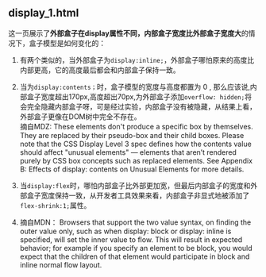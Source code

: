## display_1.html

这一页展示了**外部盒子在display属性不同，内部盒子宽度比外部盒子宽度大**的情况下，盒子模型是如何变化的：

1. 有两个类似的，当外部盒子为``display:inline;``，外部盒子哪怕原来的高度比内部更高，它的高度最后都会和内部盒子保持一致。
2. 当为``display:contents；``时，盒子模型的宽度与高度都置为 0 , 那么应该说,内部盒子宽度超出170px,高度超出70px,为外部盒子添加``overflow: hidden;``将会完全隐藏内部盒子呀，可是经过实验，内部盒子没有被隐藏，从结果上看，外部盒子更像在DOM树中完全不存在。  
摘自MDZ: These elements don't produce a specific box by themselves. They are replaced by their pseudo-box and their child boxes. Please note that the CSS Display Level 3 spec defines how the contents value should affect "unusual elements" — elements that aren’t rendered purely by CSS box concepts such as replaced elements. See Appendix B: Effects of display: contents on Unusual Elements for more details.

1. 当``display:flex``时，哪怕内部盒子比外部更加宽，但最后内部盒子的宽度和外部盒子宽度保持一致，从开发者工具效果来看，内部盒子非显式地被添加了``flex-shrink:1;``属性。
2. 摘自MDN：  Browsers that support the two value syntax, on finding the outer value only, such as when display: block or display: inline is specified, will set the inner value to flow. This will result in expected behavior; for example if you specify an element to be block, you would expect that the children of that element would participate in block and inline normal flow layout.